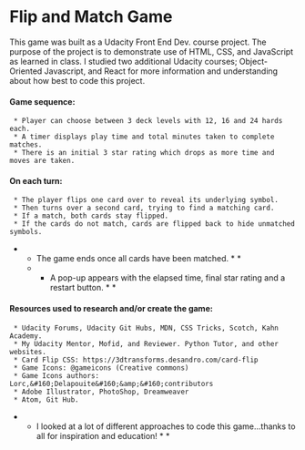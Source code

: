 # Flip and Match Game

This game was built as a Udacity Front End Dev. course project. The purpose of the project is to demonstrate use of HTML, CSS, and JavaScript as learned in class. I studied two additional Udacity courses; Object-Oriented Javascript, and React for more information and understanding about how best to code this project.
#### Game sequence:
	 * Player can choose between 3 deck levels with 12, 16 and 24 hards each.
	 * A timer displays play time and total minutes taken to complete matches.
	 * There is an initial 3 star rating which drops as more time and moves are taken.
#### On each turn:
	 * The player flips one card over to reveal its underlying symbol.
	 * Then turns over a second card, trying to find a matching card.
	 * If a match, both cards stay flipped.
	 * If the cards do not match, cards are flipped back to hide unmatched symbols.
 *  * The game ends once all cards have been matched. *  * 
	 *  * A pop-up appears with the elapsed time, final star rating and a restart button. *  * 
#### Resources used to research and/or create the game:
	 * Udacity Forums, Udacity Git Hubs, MDN, CSS Tricks, Scotch, Kahn Academy.
	 * My Udacity Mentor, Mofid, and Reviewer. Python Tutor, and other websites.
	 * Card Flip CSS: https://3dtransforms.desandro.com/card-flip
	 * Game Icons: @gameicons (Creative commons) 
	 * Game Icons authors: Lorc,&#160;Delapouite&#160;&amp;&#160;contributors
	 * Adobe Illustrator, PhotoShop, Dreamweaver
	 * Atom, Git Hub.
 *  * I looked at a lot of different approaches to code this game...thanks to all for inspiration and education! *  * 
